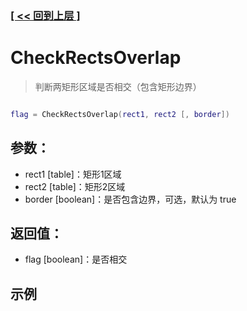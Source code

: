 ### [[ << 回到上层 ]](index.md)

# CheckRectsOverlap

> 判断两矩形区域是否相交（包含矩形边界）

```lua

flag = CheckRectsOverlap(rect1, rect2 [, border])

```

## 参数：

+ rect1 [table]：矩形1区域
+ rect2 [table]：矩形2区域
+ border [boolean]：是否包含边界，可选，默认为 true

## 返回值：

+ flag [boolean]：是否相交

## 示例

```lua

```